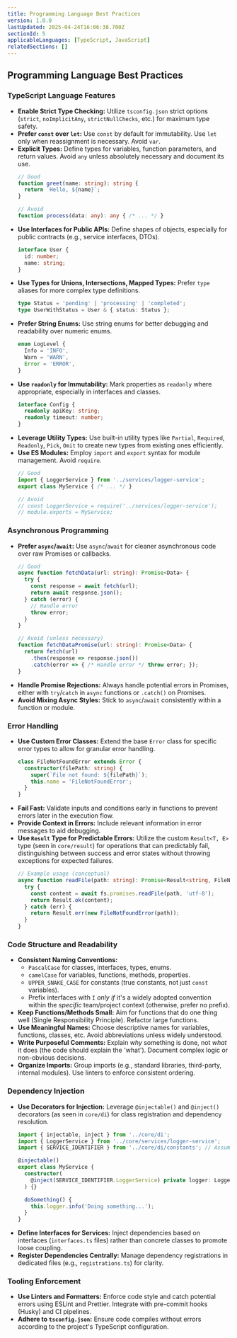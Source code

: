 ```yaml
---
title: Programming Language Best Practices
version: 1.0.0
lastUpdated: 2025-04-24T16:06:38.700Z
sectionId: 5
applicableLanguages: [TypeScript, JavaScript]
relatedSections: []
---
```


## Programming Language Best Practices

### TypeScript Language Features

*   **Enable Strict Type Checking:** Utilize `tsconfig.json` strict options (`strict`, `noImplicitAny`, `strictNullChecks`, etc.) for maximum type safety.
*   **Prefer `const` over `let`:** Use `const` by default for immutability. Use `let` only when reassignment is necessary. Avoid `var`.
*   **Explicit Types:** Define types for variables, function parameters, and return values. Avoid `any` unless absolutely necessary and document its use.
    ```typescript
    // Good
    function greet(name: string): string {
      return `Hello, ${name}`;
    }

    // Avoid
    function process(data: any): any { /* ... */ }
    ```
*   **Use Interfaces for Public APIs:** Define shapes of objects, especially for public contracts (e.g., service interfaces, DTOs).
    ```typescript
    interface User {
      id: number;
      name: string;
    }
    ```
*   **Use Types for Unions, Intersections, Mapped Types:** Prefer `type` aliases for more complex type definitions.
    ```typescript
    type Status = 'pending' | 'processing' | 'completed';
    type UserWithStatus = User & { status: Status };
    ```
*   **Prefer String Enums:** Use string enums for better debugging and readability over numeric enums.
    ```typescript
    enum LogLevel {
      Info = 'INFO',
      Warn = 'WARN',
      Error = 'ERROR',
    }
    ```
*   **Use `readonly` for Immutability:** Mark properties as `readonly` where appropriate, especially in interfaces and classes.
    ```typescript
    interface Config {
      readonly apiKey: string;
      readonly timeout: number;
    }
    ```
*   **Leverage Utility Types:** Use built-in utility types like `Partial`, `Required`, `Readonly`, `Pick`, `Omit` to create new types from existing ones efficiently.
*   **Use ES Modules:** Employ `import` and `export` syntax for module management. Avoid `require`.
    ```typescript
    // Good
    import { LoggerService } from '../services/logger-service';
    export class MyService { /* ... */ }

    // Avoid
    // const LoggerService = require('../services/logger-service');
    // module.exports = MyService;
    ```

### Asynchronous Programming

*   **Prefer `async`/`await`:** Use `async`/`await` for cleaner asynchronous code over raw Promises or callbacks.
    ```typescript
    // Good
    async function fetchData(url: string): Promise<Data> {
      try {
        const response = await fetch(url);
        return await response.json();
      } catch (error) {
        // Handle error
        throw error;
      }
    }

    // Avoid (unless necessary)
    function fetchDataPromise(url: string): Promise<Data> {
      return fetch(url)
        .then(response => response.json())
        .catch(error => { /* Handle error */ throw error; });
    }
    ```
*   **Handle Promise Rejections:** Always handle potential errors in Promises, either with `try`/`catch` in `async` functions or `.catch()` on Promises.
*   **Avoid Mixing Async Styles:** Stick to `async`/`await` consistently within a function or module.

### Error Handling

*   **Use Custom Error Classes:** Extend the base `Error` class for specific error types to allow for granular error handling.
    ```typescript
    class FileNotFoundError extends Error {
      constructor(filePath: string) {
        super(`File not found: ${filePath}`);
        this.name = 'FileNotFoundError';
      }
    }
    ```
*   **Fail Fast:** Validate inputs and conditions early in functions to prevent errors later in the execution flow.
*   **Provide Context in Errors:** Include relevant information in error messages to aid debugging.
*   **Use `Result` Type for Predictable Errors:** Utilize the custom `Result<T, E>` type (seen in `core/result`) for operations that can predictably fail, distinguishing between success and error states without throwing exceptions for expected failures.
    ```typescript
    // Example usage (conceptual)
    async function readFile(path: string): Promise<Result<string, FileNotFoundError>> {
      try {
        const content = await fs.promises.readFile(path, 'utf-8');
        return Result.ok(content);
      } catch (err) {
        return Result.err(new FileNotFoundError(path));
      }
    }
    ```

### Code Structure and Readability

*   **Consistent Naming Conventions:**
    *   `PascalCase` for classes, interfaces, types, enums.
    *   `camelCase` for variables, functions, methods, properties.
    *   `UPPER_SNAKE_CASE` for constants (true constants, not just `const` variables).
    *   Prefix interfaces with `I` *only if* it's a widely adopted convention within the *specific* team/project context (otherwise, prefer no prefix).
*   **Keep Functions/Methods Small:** Aim for functions that do one thing well (Single Responsibility Principle). Refactor large functions.
*   **Use Meaningful Names:** Choose descriptive names for variables, functions, classes, etc. Avoid abbreviations unless widely understood.
*   **Write Purposeful Comments:** Explain *why* something is done, not *what* it does (the code should explain the 'what'). Document complex logic or non-obvious decisions.
*   **Organize Imports:** Group imports (e.g., standard libraries, third-party, internal modules). Use linters to enforce consistent ordering.

### Dependency Injection

*   **Use Decorators for Injection:** Leverage `@injectable()` and `@inject()` decorators (as seen in `core/di`) for class registration and dependency resolution.
    ```typescript
    import { injectable, inject } from '../core/di';
    import { LoggerService } from '../core/services/logger-service';
    import { SERVICE_IDENTIFIER } from '../core/di/constants'; // Assuming identifiers

    @injectable()
    export class MyService {
      constructor(
        @inject(SERVICE_IDENTIFIER.LoggerService) private logger: LoggerService
      ) {}

      doSomething() {
        this.logger.info('Doing something...');
      }
    }
    ```
*   **Define Interfaces for Services:** Inject dependencies based on interfaces (`interfaces.ts` files) rather than concrete classes to promote loose coupling.
*   **Register Dependencies Centrally:** Manage dependency registrations in dedicated files (e.g., `registrations.ts`) for clarity.

### Tooling Enforcement

*   **Use Linters and Formatters:** Enforce code style and catch potential errors using ESLint and Prettier. Integrate with pre-commit hooks (Husky) and CI pipelines.
*   **Adhere to `tsconfig.json`:** Ensure code compiles without errors according to the project's TypeScript configuration.